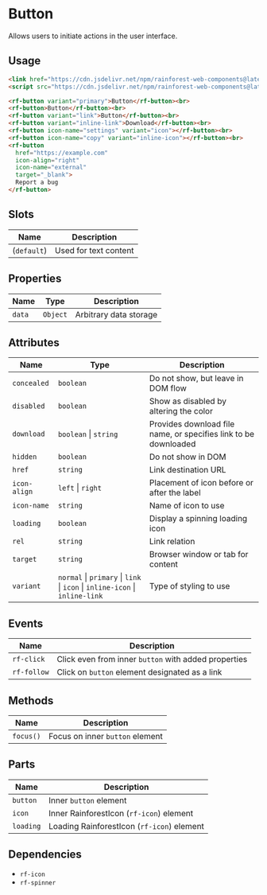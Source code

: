 # Button

Allows users to initiate actions in the user interface.

## Usage

``` html
<link href="https://cdn.jsdelivr.net/npm/rainforest-web-components@latest/rainforest.css" rel="stylesheet">
<script src="https://cdn.jsdelivr.net/npm/rainforest-web-components@latest/components/button.js" type="module"></script>
```

``` html
<rf-button variant="primary">Button</rf-button><br>        
<rf-button>Button</rf-button><br> 
<rf-button variant="link">Button</rf-button><br>
<rf-button variant="inline-link">Download</rf-button><br>  
<rf-button icon-name="settings" variant="icon"></rf-button><br>  
<rf-button icon-name="copy" variant="inline-icon"></rf-button><br>  
<rf-button 
  href="https://example.com" 
  icon-align="right" 
  icon-name="external" 
  target="_blank">
  Report a bug
</rf-button>
```

## Slots

| Name | Description |
| --- | --- |
| (`default`) | Used for text content |

## Properties

| Name | Type | Description |
| --- | --- | --- |
| `data` | `Object` | Arbitrary data storage |

## Attributes

| Name | Type | Description |
| --- | --- | --- |
| `concealed` | `boolean` | Do not show, but leave in DOM flow|      
| `disabled` | `boolean` | Show as disabled by altering the color |
| `download` | `boolean` \| `string` | Provides download file name, or specifies link to be downloaded |
| `hidden` | `boolean` | Do not show in DOM |      
| `href` | `string` | Link destination URL |      
| `icon-align` | `left` \| `right` | Placement of icon before or after the label |
| `icon-name` | `string` | Name of icon to use |
| `loading` | `boolean` | Display a spinning loading icon |
| `rel` | `string` | Link relation |
| `target` | `string` | Browser window or tab for content |
| `variant` | `normal` \| `primary` \| `link` \| `icon` \| `inline-icon` \| `inline-link` | Type of styling to use |

## Events

| Name | Description |
| --- | --- |
| `rf-click` | Click even from inner `button` with added properties |
| `rf-follow` | Click on `button` element designated as a link |

## Methods

| Name | Description |
| --- | --- |
| `focus()` | Focus on inner `button` element |

## Parts

| Name | Description |
| --- | --- |
| `button` | Inner `button` element |
| `icon` | Inner RainforestIcon (`rf-icon`) element |
| `loading` | Loading RainforestIcon (`rf-icon`) element |

## Dependencies

- `rf-icon`
- `rf-spinner`
